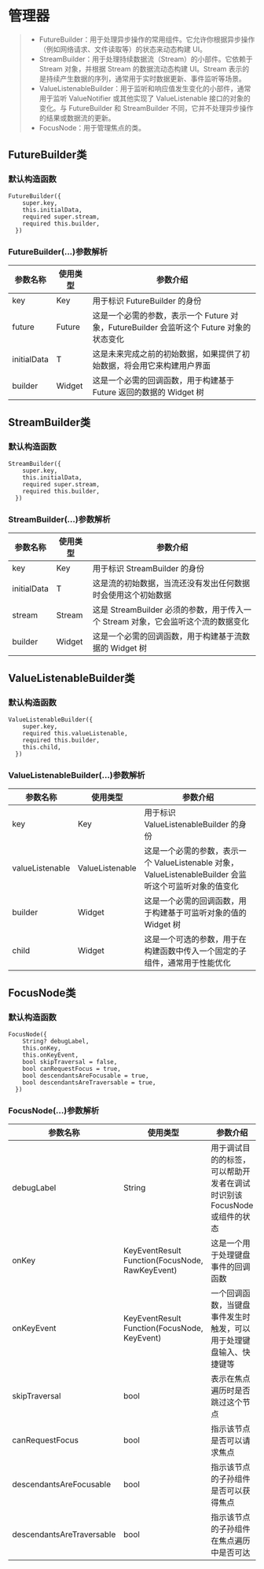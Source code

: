 # 管理器
> * FutureBuilder：用于处理异步操作的常用组件。它允许你根据异步操作（例如网络请求、文件读取等）的状态来动态构建 UI。
> * StreamBuilder：用于处理持续数据流（Stream）的小部件。它依赖于 Stream 对象，并根据 Stream 的数据流动态构建 UI。Stream 表示的是持续产生数据的序列，通常用于实时数据更新、事件监听等场景。
> * ValueListenableBuilder：用于监听和响应值发生变化的小部件，通常用于监听 ValueNotifier 或其他实现了 ValueListenable 接口的对象的变化。与 FutureBuilder 和 StreamBuilder 不同，它并不处理异步操作的结果或数据流的更新。
> * FocusNode：用于管理焦点的类。

## FutureBuilder类
### 默认构造函数
```text
FutureBuilder({
    super.key,
    this.initialData,
    required super.stream,
    required this.builder,
  })
```

### FutureBuilder(...)参数解析
| 参数名称        | 使用类型   | 参数介绍                                                        |
|-------------|--------|-------------------------------------------------------------|
| key         | Key    | 用于标识 FutureBuilder 的身份                                      |
| future      | Future | 这是一个必需的参数，表示一个 Future 对象，FutureBuilder 会监听这个 Future 对象的状态变化 |
| initialData | T      | 这是未来完成之前的初始数据，如果提供了初始数据，将会用它来构建用户界面                         |
| builder     | Widget | 这是一个必需的回调函数，用于构建基于 Future 返回的数据的 Widget 树                   |

## StreamBuilder类
### 默认构造函数
```text
StreamBuilder({
    super.key,
    this.initialData,
    required super.stream,
    required this.builder,
  })
```

### StreamBuilder(...)参数解析
| 参数名称        | 使用类型   | 参数介绍                                                 |
|-------------|--------|------------------------------------------------------|
| key         | Key    | 用于标识 StreamBuilder 的身份                               |
| initialData | T      | 这是流的初始数据，当流还没有发出任何数据时会使用这个初始数据                       |
| stream      | Stream | 这是 StreamBuilder 必须的参数，用于传入一个 Stream 对象，它会监听这个流的数据变化 |
| builder     | Widget | 这是一个必需的回调函数，用于构建基于流数据的 Widget 树                      |

## ValueListenableBuilder类
### 默认构造函数
```text
ValueListenableBuilder({
    super.key,
    required this.valueListenable,
    required this.builder,
    this.child,
  })
```

### ValueListenableBuilder(...)参数解析
| 参数名称            | 使用类型            | 参数介绍                                                                    |
|-----------------|-----------------|-------------------------------------------------------------------------|
| key             | Key             | 用于标识 ValueListenableBuilder 的身份                                         |
| valueListenable | ValueListenable | 这是一个必需的参数，表示一个 ValueListenable 对象，ValueListenableBuilder 会监听这个可监听对象的值变化 |
| builder         | Widget          | 这是一个必需的回调函数，用于构建基于可监听对象的值的 Widget 树                                     |
| child           | Widget          | 这是一个可选的参数，用于在构建函数中传入一个固定的子组件，通常用于性能优化                                   |

## FocusNode类
### 默认构造函数
```text
FocusNode({
    String? debugLabel,
    this.onKey,
    this.onKeyEvent,
    bool skipTraversal = false,
    bool canRequestFocus = true,
    bool descendantsAreFocusable = true,
    bool descendantsAreTraversable = true,
  })
```

### FocusNode(...)参数解析
| 参数名称                      | 使用类型                                            | 参数介绍                                      |
|---------------------------|-------------------------------------------------|-------------------------------------------|
| debugLabel                | String                                          | 用于调试目的的标签，可以帮助开发者在调试时识别该 FocusNode 或组件的状态 |
| onKey                     | KeyEventResult Function(FocusNode, RawKeyEvent) | 这是一个用于处理键盘事件的回调函数                         |
| onKeyEvent                | KeyEventResult Function(FocusNode, KeyEvent)    | 一个回调函数，当键盘事件发生时触发，可以用于处理键盘输入、快捷键等         |
| skipTraversal             | bool                                            | 表示在焦点遍历时是否跳过这个节点                          |
| canRequestFocus           | bool                                            | 指示该节点是否可以请求焦点                             |
| descendantsAreFocusable   | bool                                            | 指示该节点的子孙组件是否可以获得焦点                        |
| descendantsAreTraversable | bool                                            | 指示该节点的子孙组件在焦点遍历中是否可达                      |
